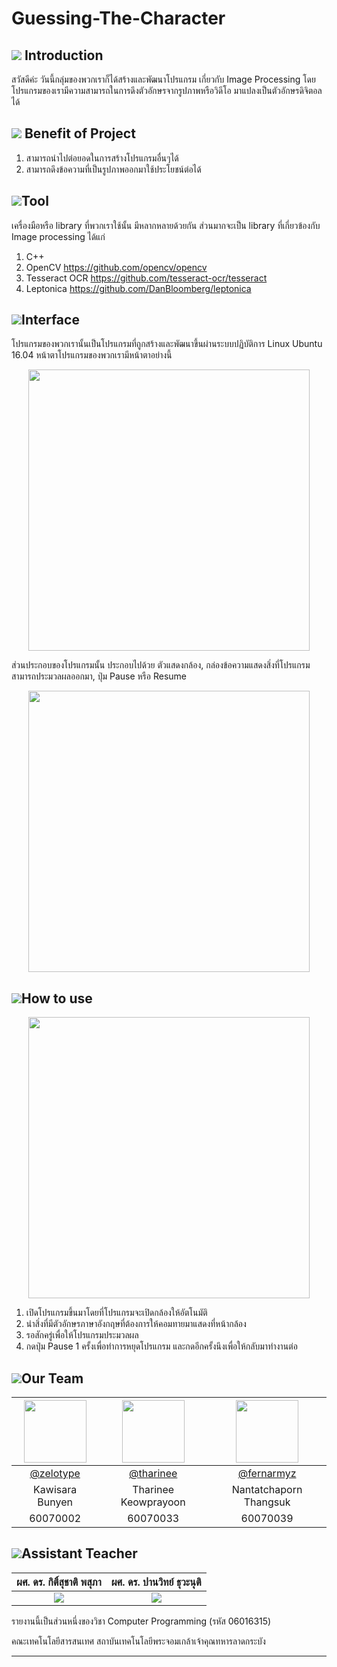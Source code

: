 # Guessing-The-Character

## ![](/image/introduce.png) Introduction
สวัสดีค่ะ วันนี้กลุ่มของพวกเราก็ได้สร้างและพัฒนาโปรแกรม เกี่ยวกับ Image Processing โดยโปรแกรมของเรามีความสามารถในการดึงตัวอักษรจากรูปภาพหรือวิดีโอ มาแปลงเป็นตัวอักษรดิจิตอลได้ 

## ![](/image/benefit.png) Benefit of Project
1. สามารถนำไปต่อยอดในการสร้างโปรแกรมอื่นๆได้
2. สามารถดึงข้อความที่เป็นรูปภาพออกมาใช้ประโยชน์ต่อได้

## ![](/image/tool.png)Tool
เครื่องมือหรือ library ที่พวกเราใช้นั้น มีหลากหลายด้วยกัน ส่วนมากจะเป็น library ที่เกี่ยวข้องกับ Image processing ได้แก่
1. C++ 
2. OpenCV https://github.com/opencv/opencv
3. Tesseract OCR https://github.com/tesseract-ocr/tesseract
4. Leptonica https://github.com/DanBloomberg/leptonica

## ![](/image/interface.png)Interface
โปรแกรมของพวกเรานั้นเป็นโปรแกรมที่ถูกสร้างและพัฒนาขึ้นผ่านระบบปฏิบัติการ Linux Ubuntu 16.04
หน้าตาโปรแกรมของพวกเรามีหน้าตาอย่างนี้

<p align="center">
  <img src="https://github.com/compro-itkmitl/Guessing-The-Character/blob/master/image/program.png" width="450"/>
</p>

ส่วนประกอบของโปรแกรมนั้น ประกอบไปด้วย ตัวแสดงกล้อง, กล่องข้อความแสดงสิ่งที่โปรแกรมสามารถประมวลผลออกมา, ปุ่ม Pause หรือ Resume

<p align="center">
  <img src="https://github.com/compro-itkmitl/Guessing-The-Character/blob/master/image/user.jpg" width="450"/>
</p>

## ![](/image/howto.png)How to use
<p align="center">
  <img src="https://github.com/compro-itkmitl/Guessing-The-Character/blob/master/image/01.gif" width="450"/>
</p>

1. เปิดโปรแกรมขึ้นมาโดยที่โปรแกรมจะเปิดกล้องให้อัตโนมัติ
2. นำสิ่งที่มีตัวอักษรภาษาอังกฤษที่ต้องการให้คอมทายมาแสดงที่หน้ากล้อง
3. รอสักครู่เพื่อให้โปรแกรมประมวลผล
4. กดปุ่ม Pause 1 ครั้งเพื่อทำการหยุดโปรแกรม และกดอีกครั้งนึงเพื่อให้กลับมาทำงานต่อ

## ![](/image/team.png)Our Team
|<a href="https://www.facebook.com/kawisara.srn"><img src="https://avatars0.githubusercontent.com/u/32617105?s=400&v=4" width="100px"></a>  |<a href="https://www.facebook.com/shiroi.youkai"><img src="https://avatars0.githubusercontent.com/u/32834492?s=400&v=4" width="100px"></a>  |<a href="https://www.facebook.com/fernarmyz"><img src="https://avatars1.githubusercontent.com/u/32330533?s=400&u" width="100px"></a>|
|:-:|:-:|:-:|
|[@zelotype](https://github.com/zelotype)|[@tharinee](https://github.com/tharinee)|[@fernarmyz](https://github.com/fernarmyz)|
|Kawisara Bunyen|Tharinee Keowprayoon|Nantatchaporn Thangsuk|
|60070002|60070033|60070039|


## ![](/image/teacher.png)Assistant Teacher
|ผศ. ดร. กิติ์สุชาติ พสุภา|ผศ. ดร. ปานวิทย์ ธุวะนุติ|
|:-:|:-:|
|![](/image/Aj.%20Oong.png)|![](/image/Aj.%20Panwit.png)|

รายงานนี้เป็นส่วนหนึ่งของวิชา Computer Programming (รหัส 06016315)

คณะเทคโนโลยีสารสนเทศ สถาบันเทคโนโลยีพระจอมเกล้าเจ้าคุณทหารลาดกระบัง

---
